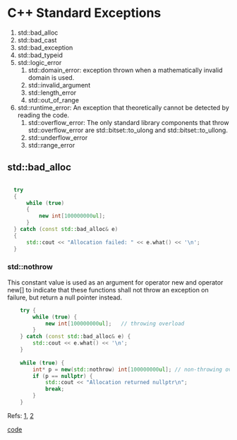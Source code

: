 # C++ Standard Exceptions

1) std::bad_alloc  
2) std::bad_cast  
3) std::bad_exception  
4) std::bad_typeid  
5) std::logic_error  
    1) std::domain_error: exception thrown when a mathematically invalid domain is used.  
    2) std::invalid_argument  
    3) std::length_error  
    4) std::out_of_range  
6) std::runtime_error: An exception that theoretically cannot be detected by reading the code.  
    1) std::overflow_error: The only standard library components that throw std::overflow_error are std::bitset::to_ulong and std::bitset::to_ullong.  
    2) std::underflow_error  
    3) std::range_error  
    

## std::bad_alloc

```cpp

  try
  {
      while (true)
      {
          new int[100000000ul];
      }
  } catch (const std::bad_alloc& e)
  {
      std::cout << "Allocation failed: " << e.what() << '\n';
  }
```

### std::nothrow

This constant value is used as an argument for operator new and operator new[] to indicate that these functions shall not throw an exception on failure,
but return a null pointer instead.

```cpp
    try {
        while (true) {
            new int[100000000ul];   // throwing overload
        }
    } catch (const std::bad_alloc& e) {
        std::cout << e.what() << '\n';
    }
 
    while (true) {
        int* p = new(std::nothrow) int[100000000ul]; // non-throwing overload
        if (p == nullptr) {
            std::cout << "Allocation returned nullptr\n";
            break;
        }
    }
```    
Refs: [1](https://www.cplusplus.com/reference/new/nothrow/), [2](https://en.cppreference.com/w/cpp/memory/new/nothrow)


[code](../src/exception_handling.cpp)
